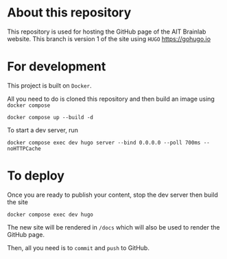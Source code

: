 # About this repository

This repository is used for hosting the GitHub page of the AIT Brainlab website.
This branch is version 1 of the site using `HUGO` https://gohugo.io

# For development

This project is built on `Docker`.

All you need to do is cloned this repository and then build an image using `docker compose`

```shell
docker compose up --build -d
```

To start a dev server, run

```shell
docker compose exec dev hugo server --bind 0.0.0.0 --poll 700ms --noHTTPCache
```

# To deploy

Once you are ready to publish your content, stop the dev server then build the site

```shell
docker compose exec dev hugo
```

The new site will be rendered in `/docs` which will also be used to render the GitHub page.

Then, all you need is to `commit` and `push` to GitHub.